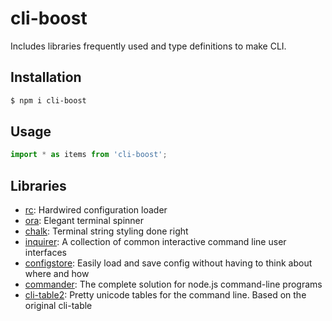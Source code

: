 # cli-boost

Includes libraries frequently used and type definitions to make CLI.

## Installation

```sh
$ npm i cli-boost
```

## Usage

```typescript
import * as items from 'cli-boost';
```

## Libraries

- [rc](https://www.npmjs.com/package/rc): Hardwired configuration loader
- [ora](https://www.npmjs.com/package/ora): Elegant terminal spinner
- [chalk](https://www.npmjs.com/package/chalk): Terminal string styling done right
- [inquirer](https://www.npmjs.com/package/inquirer): A collection of common interactive command line user interfaces
- [configstore](https://www.npmjs.com/package/configstore): Easily load and save config without having to think about where and how
- [commander](https://www.npmjs.com/package/commander): The complete solution for node.js command-line programs
- [cli-table2](https://www.npmjs.com/package/cli-table2): Pretty unicode tables for the command line. Based on the original cli-table
